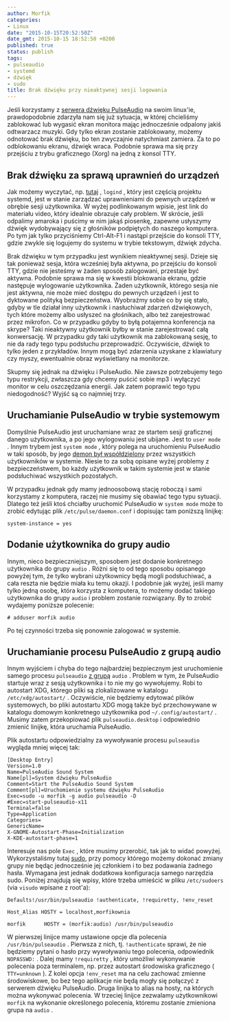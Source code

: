 ```yaml
---
author: Morfik
categories:
- Linux
date: "2015-10-15T20:52:50Z"
date_gmt: 2015-10-15 18:52:50 +0200
published: true
status: publish
tags:
- pulseaudio
- systemd
- dźwięk
- sudo
title: Brak dźwięku przy nieaktywnej sesji logowania
---
```


Jeśli korzystamy z [serwera dźwięku
PulseAudio](https://www.freedesktop.org/wiki/Software/PulseAudio/) na swoim linux'ie, prawdopodobnie
zdarzyła nam się już sytuacja, w której chcieliśmy zablokować lub wygasić ekran monitora mając
jednocześnie odpalony jakiś odtwarzacz muzyki. Gdy tylko ekran zostanie zablokowany, możemy
odnotować brak dźwięku, bo ten zwyczajnie natychmiast zamiera. Za to po odblokowaniu ekranu, dźwięk
wraca. Podobnie sprawa ma się przy przejściu z trybu graficznego (Xorg) na jedną z konsol TTY.

<!--more-->
## Brak dźwięku za sprawą uprawnień do urządzeń

Jak możemy wyczytać, np.
[tutaj](https://enotty.pipebreaker.pl/2012/05/23/linux-automatic-user-acl-management/) , `logind` ,
który jest częścią projektu systemd, jest w stanie zarządzać uprawnieniami do pewnych urządzeń w
obrębie sesji użytkownika. W wyżej podlinkowanym wpisie, jest link do materiału video, który
idealnie obrazuje cały problem. W skrócie, jeśli odpalimy amaroka i puścimy w nim jakąś piosenkę,
zapewne usłyszymy dźwięk wydobywający się z głośników podpiętych do naszego komputera. Po tym jak
tylko przyciśniemy Ctrl-Alt-F1 i nastąpi przejście do konsoli TTY, gdzie zwykle się logujemy do
systemu w trybie tekstowym, dźwięk zdycha.

Brak dźwięku w tym przypadku jest wynikiem nieaktywnej sesji. Dzieje się tak ponieważ sesja, która
wcześniej była aktywna, po przejściu do konsoli TTY, gdzie nie jesteśmy w żaden sposób zalogowani,
przestaje być aktywna. Podobnie sprawa ma się w kwestii blokowania ekranu, gdzie następuje
wylogowanie użytkownika. Żaden użytkownik, którego sesja nie jest aktywna, nie może mieć dostępu do
pewnych urządzeń i jest to dyktowane polityką bezpieczeństwa. Wyobraźmy sobie co by się stało, gdyby
w tle działał inny użytkownik i nasłuchiwał zdarzeń dźwiękowych, tych które możemy albo usłyszeć na
głośnikach, albo też zarejestrować przez mikrofon. Co w przypadku gdyby to byłą potajemna
konferencja na skrype? Taki nieaktywny użytkownik byłby w stanie zarejestrować całą konwersację. W
przypadku gdy taki użytkownik ma zablokowaną sesję, to nie da rady tego typu podsłuchu
przeprowadzić. Oczywiście, dźwięk to tylko jeden z przykładów. Innym mogą być zdarzenia uzyskane z
klawiatury czy myszy, ewentualnie obraz wyświetlany na monitorze.

Skupmy się jednak na dźwięku i PulseAudio. Nie zawsze potrzebujemy tego typu restrykcji, zwłaszcza
gdy chcemy puścić sobie mp3 i wyłączyć monitor w celu oszczędzania energii. Jak zatem poprawić tego
typu niedogodność? Wyjść są co najmniej trzy.

## Uruchamianie PulseAudio w trybie systemowym

Domyślnie PulseAudio jest uruchamiane wraz ze startem sesji graficznej danego użytkownika, a po jego
wylogowaniu jest ubijane. Jest to `user mode` . Innym trybem jest `system mode` , który polega na
uruchomieniu PulseAudio w taki sposób, by jego [demon był
współdzielony](https://www.freedesktop.org/wiki/Software/PulseAudio/Documentation/User/SystemWide/)
przez wszystkich użytkowników w systemie. Niesie to za sobą opisane wyżej problemy z
bezpieczeństwem, bo każdy użytkownik w takim systemie jest w stanie podsłuchiwać wszystkich
pozostałych.

W przypadku jednak gdy mamy jednoosobową stację roboczą i sami korzystamy z komputera, raczej nie
musimy się obawiać tego typu sytuacji. Dlatego też jeśli ktoś chciałby uruchomić PulseAudio w
`system mode` może to zrobić edytując plik `/etc/pulse/daemon.conf` i dopisując tam poniższą
linijkę:

    system-instance = yes

## Dodanie użytkownika do grupy audio

Innym, nieco bezpieczniejszym, sposobem jest dodanie konkretnego użytkownika do grupy `audio` .
Różni się to od tego sposobu opisanego powyżej tym, że tylko wybrani użytkownicy będą mogli
podsłuchiwać, a cała reszta nie będzie miała ku temu okazji. I podobnie jak wyżej, jeśli mamy tylko
jedną osobę, która korzysta z komputera, to możemy dodać takiego użytkownika do grupy `audio` i
problem zostanie rozwiązany. By to zrobić wydajemy poniższe polecenie:

    # adduser morfik audio

Po tej czynności trzeba się ponownie zalogować w systemie.

## Uruchamianie procesu PulseAudio z grupą audio

Innym wyjściem i chyba do tego najbardziej bezpiecznym jest uruchomienie samego procesu `pulseaudio`
[z grupą](https://www.freedesktop.org/wiki/Software/PulseAudio/Documentation/User/PerfectSetup/)
`audio` . Problem w tym, że PulseAudio startuje wraz z sesją użytkownika i to nie my go wywołujemy.
Robi to autostart XDG, którego pliki są zlokalizowane w katalogu `/etc/xdg/autostart/` . Oczywiście,
nie będziemy edytować plików systemowych, bo pliki autostartu XDG mogą także być przechowywane w
katalogu domowym konkretnego użytkownika pod `~/.config/autostart/` . Musimy zatem przekopiować plik
`pulseaudio.desktop` i odpowiednio zmienić linijkę, która uruchamia PulseAudio.

Plik autostartu odpowiedzialny za wywoływanie procesu `pulseaudio` wygląda mniej więcej tak:

    [Desktop Entry]
    Version=1.0
    Name=PulseAudio Sound System
    Name[pl]=System dźwięku PulseAudio
    Comment=Start the PulseAudio Sound System
    Comment[pl]=Uruchomienie systemu dźwięku PulseAudio
    Exec=sudo -u morfik -g audio pulseaudio -D
    #Exec=start-pulseaudio-x11
    Terminal=false
    Type=Application
    Categories=
    GenericName=
    X-GNOME-Autostart-Phase=Initialization
    X-KDE-autostart-phase=1

Interesuje nas pole `Exec` , które musimy przerobić, tak jak to widać powyżej. Wykorzystaliśmy tutaj
[sudo](https://pl.wikipedia.org/wiki/Sudo), przy pomocy którego możemy dokonać zmiany grupy nie
będąc jednocześnie jej członkiem i to bez podawania żadnego hasła. Wymagana jest jednak dodatkowa
konfiguracja samego narzędzia sudo. Poniżej znajdują się wpisy, które trzeba umieścić w pliku
`/etc/sudoers` (via `visudo` wpisane z root'a):

    Defaults!/usr/bin/pulseaudio !authenticate, !requiretty, !env_reset
    
    Host_Alias HOSTY = localhost,morfikownia
    
    morfik      HOSTY = (morfik:audio) /usr/bin/pulseaudio

W pierwszej linijce mamy ustawione opcje dla polecenia `/usr/bin/pulseaudio` . Pierwsza z nich, tj.
`!authenticate` sprawi, że nie będziemy pytani o hasło przy wywoływaniu tego polecenia, odpowiednik
`NOPASSWD:` . Dalej mamy `!requiretty` , który umożliwi wykonywanie polecenia poza terminalem, np.
przez autostart środowiska graficznego ( `TTY=unknown` ). Z kolei opcja `!env_reset` ma na celu
zachować zmienne środowiskowe, bo bez tego aplikacje nie będą mogły się połączyć z serwerem dźwięku
PulseAudio. Druga linijka to alias na hosty, na których można wykonywać polecenia. W trzeciej
linijce zezwalamy użytkownikowi `morfik` na wykonanie określonego polecenia, któremu zostanie
zmieniona grupa na `audio` .
